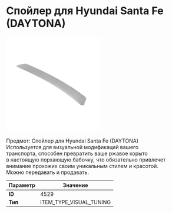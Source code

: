 # Спойлер для Hyundai Santa Fe (DAYTONA)

![Item Image](../img/4529.webp?raw=true)

Предмет: Спойлер для Hyundai Santa Fe (DAYTONA)<br>Используется для визуальной модификаций вашего<br>транспорта, способен превратить ваше ржавое корыто<br>в настоящую порхающую бабочку, что обязательно привлечет<br>внимание прохожих своим уникальным стилем и красотой.<br>Можно передавать и продавать.


| Параметр | Значение |
|----------|----------|
| **ID** | 4529 |
| **Тип** | ITEM_TYPE_VISUAL_TUNING |

